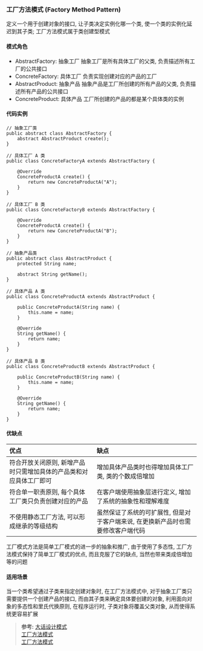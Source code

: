 ### 工厂方法模式 (Factory Method Pattern)
定义一个用于创建对象的接口, 让子类决定实例化哪一个类, 使一个类的实例化延迟到其子类; 工厂方法模式属于类创建型模式

#### 模式角色
- AbstractFactory: 抽象工厂
抽象工厂是所有具体工厂的父类, 负责描述所有工厂的公共接口
- ConcreteFactory: 具体工厂
负责实现创建对应的产品的工厂
- AbstractProduct: 抽象产品
抽象产品是工厂所创建的所有产品的父类, 负责描述所有产品的公共接口
- ConcreteProduct: 具体产品
工厂所创建的产品的都是某个具体类的实例

#### 代码实例
```
// 抽象工厂类
public abstract class AbstractFactory {
    abstract AbstractProduct create();
}

// 具体工厂 A 类
public class ConcreteFactoryA extends AbstractFactory {

    @Override
    ConcreteProductA create() {
        return new ConcreteProductA("A");
    }
}

// 具体工厂 B 类
public class ConcreteFactoryB extends AbstractFactory {

    @Override
    ConcreteProductA create() {
        return new ConcreteProductA("B");
    }
}

// 抽象产品类
public abstract class AbstractProduct {
    protected String name;

    abstract String getName();
}

// 具体产品 A 类
public class ConcreteProductA extends AbstractProduct {

    public ConcreteProductA(String name) {
        this.name = name;
    }

    @Override
    String getName() {
        return name;
    }
}

// 具体产品 B 类
public class ConcreteProductB extends AbstractProduct {

    public ConcreteProductB(String name) {
        this.name = name;
    }

    @Override
    String getName() {
        return name;
    }
}
```

#### 优缺点

| 优点 | 缺点    |
| :--- | :--- |
| 符合开放关闭原则, 新增产品时只需增加具体的产品类和对应具体工厂即可 | 增加具体产品类时也得增加具体工厂类, 类的个数成倍增加 |
| 符合单一职责原则, 每个具体工厂类只负责创建对应的产品 | 在客户端使用抽象层进行定义, 增加了系统的抽象性和理解难度 |
| 不使用静态工厂方法, 可以形成继承的等级结构 | 虽然保证了系统的可扩展性, 但是对于客户端来说, 在更换新产品时也需要修改客户端代码 |

工厂模式方法是简单工厂模式的进一步的抽象和推广, 由于使用了多态性, 工厂方法模式保持了简单工厂模式的优点, 而且克服了它的缺点, 当然也带来类成倍增加等的问题

#### 适用场景
当一个类希望通过子类来指定创建对象时, 在工厂方法模式中, 对于抽象工厂类只需要提供一个创建产品的接口, 而由其子类来确定具体要创建的对象, 利用面向对象的多态性和里氏代换原则, 在程序运行时, 子类对象将覆盖父类对象, 从而使得系统更容易扩展

>**参考:**
[大话设计模式](https://book.douban.com/subject/2334288/)  
[工厂方法模式](https://blog.csdn.net/carson_ho/article/details/52343584)  
[工厂方法模式](https://design-patterns.readthedocs.io/zh_CN/latest/creational_patterns/factory_method.html)
